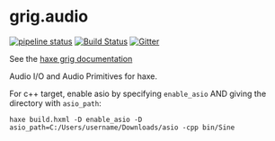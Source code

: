 # grig.audio

[![pipeline status](https://gitlab.com/haxe-grig/grig.audio/badges/master/pipeline.svg)](https://gitlab.com/haxe-grig/grig.audio/commits/master)
[![Build Status](https://travis-ci.org/osakared/grig.audio.svg?branch=master)](https://travis-ci.org/osakared/grig.audio)
[![Gitter](https://badges.gitter.im/haxe-grig/Lobby.svg)](https://gitter.im/haxe-grig/Lobby?utm_source=badge&utm_medium=badge&utm_campaign=pr-badge&utm_content=badge)

See the [haxe grig documentation](https://haxe-grig.gitlab.io/grig/)

Audio I/O and Audio Primitives for haxe.

For c++ target, enable asio by specifying `enable_asio` AND giving the directory with `asio_path`:

```
haxe build.hxml -D enable_asio -D asio_path=C:/Users/username/Downloads/asio -cpp bin/Sine
```
